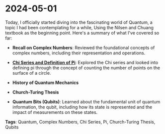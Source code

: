 # 2024-05-01

Today, I officially started diving into the fascinating world of Quantum, a topic I had been contemplating for a while, Using the Nilsen and Chuang textbook as the beginning point. Here's a summary of what I've covered so far:


- **Recall on Complex Numbers**: Reviewed the foundational concepts of complex numbers, including their representation and operations.

- **[Chi Series and Definition of Pi](https://www.youtube.com/watch?v=NaL_Cb42WyY)**: Explored the Chi series and looked into defining pi through the concept of counting the number of points on the surface of a circle.

- **History of Quantum Mechanics** 

- **Church-Turing Thesis**

- **Quantum Bits (Qubits)**: Learned about the fundamental unit of quantum information, the qubit, including how its state is represented and the impact of measurements on these states.

**Tags**: Quantum, Complex Numbers, Chi Series, Pi, Church-Turing Thesis, Qubits
